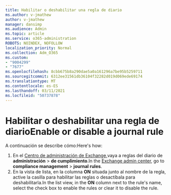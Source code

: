 ```yaml
---
title: Habilitar o deshabilitar una regla de diario
ms.author: v-jmathew
author: v-jmathew
manager: dansimp
ms.audience: Admin
ms.topic: article
ms.service: o365-administration
ROBOTS: NOINDEX, NOFOLLOW
localization_priority: Normal
ms.collection: Adm_O365
ms.custom:
- "9004299"
- "7677"
ms.openlocfilehash: 8cbb675b8a290dae5a0a161296a7be95b5259711
ms.sourcegitcommit: 6312ee31561db36104f32282d019d069ede69174
ms.translationtype: MT
ms.contentlocale: es-ES
ms.lasthandoff: 03/11/2021
ms.locfileid: "50737878"
---
```

# <a name="enable-or-disable-a-journal-rule"></a><span data-ttu-id="81af2-102">Habilitar o deshabilitar una regla de diario</span><span class="sxs-lookup"><span data-stu-id="81af2-102">Enable or disable a journal rule</span></span>

<span data-ttu-id="81af2-103">A continuación se describe cómo:</span><span class="sxs-lookup"><span data-stu-id="81af2-103">Here's how:</span></span>

1. <span data-ttu-id="81af2-104">En el [Centro de administración de Exchange,](https://go.microsoft.com/fwlink/p/?linkid=2059104)vaya a reglas del diario de **administración**  >  **de cumplimiento**.</span><span class="sxs-lookup"><span data-stu-id="81af2-104">In the [Exchange admin center](https://go.microsoft.com/fwlink/p/?linkid=2059104), go to **compliance management** > **journal rules**.</span></span>
2. <span data-ttu-id="81af2-105">En la vista de lista, en la columna **ON** situada junto al nombre de la regla, active la casilla para habilitar las reglas o desactíbala para deshabilitarla.</span><span class="sxs-lookup"><span data-stu-id="81af2-105">In the list view, in the **ON** column next to the rule's name, select the check box to enable the rules or clear it to disable the rule.</span></span>
